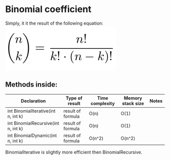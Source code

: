 # Binomial coefficient

Simply, it it the result of the following equation:
![Formula](binomial-coefficient-formula.png)

## Methods inside:
Declaration | Type of result | Time complexity | Memory stack size | Notes
------------|----------------|-----------------|-------------------|------
int BinomialIterative(int n, int k) | result of formula | O(n) | O(1) | 
int BinomialRecursive(int n, int k) | result of formula | O(n) | O(1) |
int BinomialDynamic(int n, int k) | result of formula | O(n^2) | O(n^2) |

BinomialIterative is slightly more efficient then BinomialRecursive.